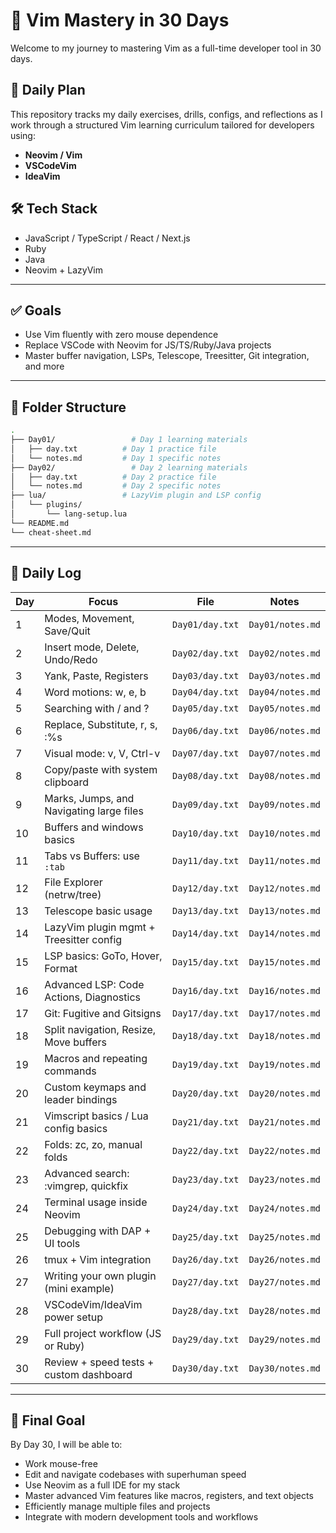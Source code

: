 # 🧠 Vim Mastery in 30 Days

Welcome to my journey to mastering Vim as a full-time developer tool in 30 days.

## 📅 Daily Plan

This repository tracks my daily exercises, drills, configs, and reflections as I work through a structured Vim learning curriculum tailored for developers using:

- **Neovim / Vim**
- **VSCodeVim**
- **IdeaVim**

## 🛠 Tech Stack

- JavaScript / TypeScript / React / Next.js
- Ruby
- Java
- Neovim + LazyVim

---

## ✅ Goals

- Use Vim fluently with zero mouse dependence
- Replace VSCode with Neovim for JS/TS/Ruby/Java projects
- Master buffer navigation, LSPs, Telescope, Treesitter, Git integration, and more

---

## 📂 Folder Structure

```bash
.
├── Day01/                 # Day 1 learning materials
│   ├── day.txt          # Day 1 practice file
│   └── notes.md         # Day 1 specific notes
├── Day02/                 # Day 2 learning materials
│   ├── day.txt          # Day 2 practice file
│   └── notes.md         # Day 2 specific notes
├── lua/                 # LazyVim plugin and LSP config
│   └── plugins/
│       └── lang-setup.lua
└── README.md
└── cheat-sheet.md
```

---

## 📓 Daily Log

| Day | Focus                                    | File            | Notes            |
| --- | ---------------------------------------- | --------------- | ---------------- |
| 1   | Modes, Movement, Save/Quit               | `Day01/day.txt` | `Day01/notes.md` |
| 2   | Insert mode, Delete, Undo/Redo           | `Day02/day.txt` | `Day02/notes.md` |
| 3   | Yank, Paste, Registers                   | `Day03/day.txt` | `Day03/notes.md` |
| 4   | Word motions: w, e, b                    | `Day04/day.txt` | `Day04/notes.md` |
| 5   | Searching with / and ?                   | `Day05/day.txt` | `Day05/notes.md` |
| 6   | Replace, Substitute, r, s, :%s           | `Day06/day.txt` | `Day06/notes.md` |
| 7   | Visual mode: v, V, Ctrl-v                | `Day07/day.txt` | `Day07/notes.md` |
| 8   | Copy/paste with system clipboard         | `Day08/day.txt` | `Day08/notes.md` |
| 9   | Marks, Jumps, and Navigating large files | `Day09/day.txt` | `Day09/notes.md` |
| 10  | Buffers and windows basics               | `Day10/day.txt` | `Day10/notes.md` |
| 11  | Tabs vs Buffers: use `:tab`              | `Day11/day.txt` | `Day11/notes.md` |
| 12  | File Explorer (netrw/tree)               | `Day12/day.txt` | `Day12/notes.md` |
| 13  | Telescope basic usage                    | `Day13/day.txt` | `Day13/notes.md` |
| 14  | LazyVim plugin mgmt + Treesitter config  | `Day14/day.txt` | `Day14/notes.md` |
| 15  | LSP basics: GoTo, Hover, Format          | `Day15/day.txt` | `Day15/notes.md` |
| 16  | Advanced LSP: Code Actions, Diagnostics  | `Day16/day.txt` | `Day16/notes.md` |
| 17  | Git: Fugitive and Gitsigns               | `Day17/day.txt` | `Day17/notes.md` |
| 18  | Split navigation, Resize, Move buffers   | `Day18/day.txt` | `Day18/notes.md` |
| 19  | Macros and repeating commands            | `Day19/day.txt` | `Day19/notes.md` |
| 20  | Custom keymaps and leader bindings       | `Day20/day.txt` | `Day20/notes.md` |
| 21  | Vimscript basics / Lua config basics     | `Day21/day.txt` | `Day21/notes.md` |
| 22  | Folds: zc, zo, manual folds              | `Day22/day.txt` | `Day22/notes.md` |
| 23  | Advanced search: :vimgrep, quickfix      | `Day23/day.txt` | `Day23/notes.md` |
| 24  | Terminal usage inside Neovim             | `Day24/day.txt` | `Day24/notes.md` |
| 25  | Debugging with DAP + UI tools            | `Day25/day.txt` | `Day25/notes.md` |
| 26  | tmux + Vim integration                   | `Day26/day.txt` | `Day26/notes.md` |
| 27  | Writing your own plugin (mini example)   | `Day27/day.txt` | `Day27/notes.md` |
| 28  | VSCodeVim/IdeaVim power setup            | `Day28/day.txt` | `Day28/notes.md` |
| 29  | Full project workflow (JS or Ruby)       | `Day29/day.txt` | `Day29/notes.md` |
| 30  | Review + speed tests + custom dashboard  | `Day30/day.txt` | `Day30/notes.md` |

---

## 🏁 Final Goal

By Day 30, I will be able to:

- Work mouse-free
- Edit and navigate codebases with superhuman speed
- Use Neovim as a full IDE for my stack
- Master advanced Vim features like macros, registers, and text objects
- Efficiently manage multiple files and projects
- Integrate with modern development tools and workflows
